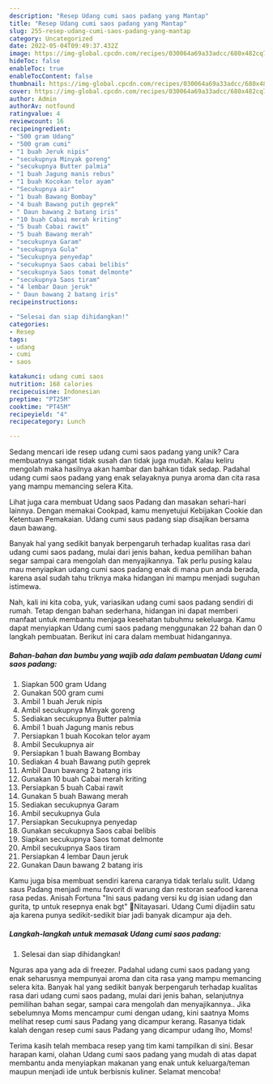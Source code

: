 ```yaml
---
description: "Resep Udang cumi saos padang yang Mantap"
title: "Resep Udang cumi saos padang yang Mantap"
slug: 255-resep-udang-cumi-saos-padang-yang-mantap
category: Uncategorized
date: 2022-05-04T09:49:37.432Z
image: https://img-global.cpcdn.com/recipes/030064a69a33adcc/680x482cq70/udang-cumi-saos-padang-foto-resep-utama.jpg
hideToc: false
enableToc: true
enableTocContent: false
thumbnail: https://img-global.cpcdn.com/recipes/030064a69a33adcc/680x482cq70/udang-cumi-saos-padang-foto-resep-utama.jpg
cover: https://img-global.cpcdn.com/recipes/030064a69a33adcc/680x482cq70/udang-cumi-saos-padang-foto-resep-utama.jpg
author: Admin
authorAv: notfound
ratingvalue: 4
reviewcount: 16
recipeingredient:
- "500 gram Udang"
- "500 gram cumi"
- "1 buah Jeruk nipis"
- "secukupnya Minyak goreng"
- "secukupnya Butter palmia"
- "1 buah Jagung manis rebus"
- "1 buah Kocokan telor ayam"
- "Secukupnya air"
- "1 buah Bawang Bombay"
- "4 buah Bawang putih geprek"
- " Daun bawang 2 batang iris"
- "10 buah Cabai merah kriting"
- "5 buah Cabai rawit"
- "5 buah Bawang merah"
- "secukupnya Garam"
- "secukupnya Gula"
- "Secukupnya penyedap"
- "secukupnya Saos cabai belibis"
- "secukupnya Saos tomat delmonte"
- "secukupnya Saos tiram"
- "4 lembar Daun jeruk"
- " Daun bawang 2 batang iris"
recipeinstructions:

- "Selesai dan siap dihidangkan!"
categories:
- Resep
tags:
- udang
- cumi
- saos

katakunci: udang cumi saos 
nutrition: 168 calories
recipecuisine: Indonesian
preptime: "PT25M"
cooktime: "PT45M"
recipeyield: "4"
recipecategory: Lunch

---
```





Sedang mencari ide resep udang cumi saos padang yang unik? Cara membuatnya sangat tidak susah dan tidak juga mudah. Kalau keliru mengolah maka hasilnya akan hambar dan bahkan tidak sedap. Padahal udang cumi saos padang yang enak selayaknya punya aroma dan cita rasa yang mampu memancing selera Kita.





Lihat juga cara membuat Udang saos Padang dan masakan sehari-hari lainnya. Dengan memakai Cookpad, kamu menyetujui Kebijakan Cookie dan Ketentuan Pemakaian. Udang cumi saus padang siap disajikan bersama daun bawang.

Banyak hal yang sedikit banyak berpengaruh terhadap kualitas rasa dari udang cumi saos padang, mulai dari jenis bahan, kedua pemilihan bahan segar sampai cara mengolah dan menyajikannya. Tak perlu pusing kalau mau menyiapkan udang cumi saos padang enak di mana pun anda berada, karena asal sudah tahu triknya maka hidangan ini mampu menjadi suguhan istimewa.






Nah, kali ini kita coba, yuk, variasikan udang cumi saos padang sendiri di rumah. Tetap dengan bahan sederhana, hidangan ini dapat memberi manfaat untuk membantu menjaga kesehatan tubuhmu sekeluarga. Kamu dapat menyiapkan Udang cumi saos padang menggunakan 22 bahan dan 0 langkah pembuatan. Berikut ini cara dalam membuat hidangannya.

<!--inarticleads1-->

##### Bahan-bahan dan bumbu yang wajib ada dalam pembuatan Udang cumi saos padang:

1. Siapkan 500 gram Udang
1. Gunakan 500 gram cumi
1. Ambil 1 buah Jeruk nipis
1. Ambil secukupnya Minyak goreng
1. Sediakan secukupnya Butter palmia
1. Ambil 1 buah Jagung manis rebus
1. Persiapkan 1 buah Kocokan telor ayam
1. Ambil Secukupnya air
1. Persiapkan 1 buah Bawang Bombay
1. Sediakan 4 buah Bawang putih geprek
1. Ambil  Daun bawang 2 batang iris
1. Gunakan 10 buah Cabai merah kriting
1. Persiapkan 5 buah Cabai rawit
1. Gunakan 5 buah Bawang merah
1. Sediakan secukupnya Garam
1. Ambil secukupnya Gula
1. Persiapkan Secukupnya penyedap
1. Gunakan secukupnya Saos cabai belibis
1. Siapkan secukupnya Saos tomat delmonte
1. Ambil secukupnya Saos tiram
1. Persiapkan 4 lembar Daun jeruk
1. Gunakan  Daun bawang 2 batang iris


Kamu juga bisa membuat sendiri karena caranya tidak terlalu sulit. Udang saus Padang menjadi menu favorit di warung dan restoran seafood karena rasa pedas. Anisah Fortuna &#34;Ini saus padang versi ku dg isian udang dan gurita, tp untuk resepnya enak bgt&#34; 🔪Nitayasari. Udang Cumi dijadiin satu aja karena punya sedikit-sedikit biar jadi banyak dicampur aja deh. 

<!--inarticleads2-->

##### Langkah-langkah untuk memasak Udang cumi saos padang:


1. Selesai dan siap dihidangkan!

Nguras apa yang ada di freezer. Padahal udang cumi saos padang yang enak seharusnya mempunyai aroma dan cita rasa yang mampu memancing selera kita. Banyak hal yang sedikit banyak berpengaruh terhadap kualitas rasa dari udang cumi saos padang, mulai dari jenis bahan, selanjutnya pemilihan bahan segar, sampai cara mengolah dan menyajikannya.. Jika sebelumnya Moms mencampur cumi dengan udang, kini saatnya Moms melihat resep cumi saus Padang yang dicampur kerang. Rasanya tidak kalah dengan resep cumi saus Padang yang dicampur udang lho, Moms! 

Terima kasih telah membaca resep yang tim kami tampilkan di sini. Besar harapan kami, olahan Udang cumi saos padang yang mudah di atas dapat membantu anda menyiapkan makanan yang enak untuk keluarga/teman maupun menjadi ide untuk berbisnis kuliner. Selamat mencoba!
